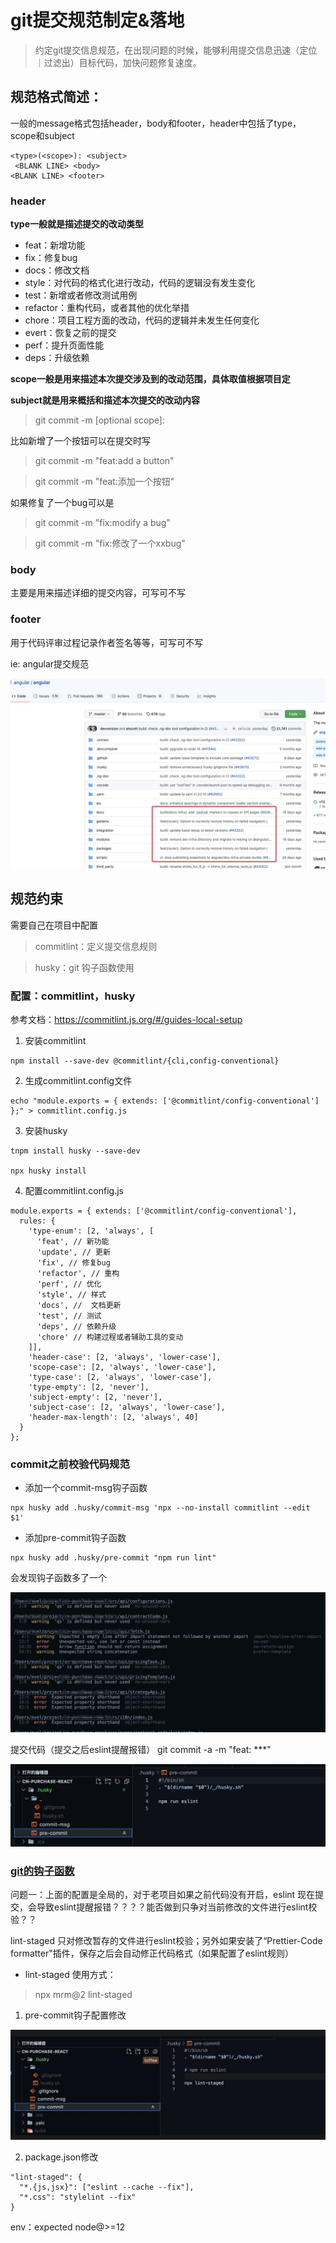  # git提交规范制定&落地

 > 约定git提交信息规范，在出现问题的时候，能够利用提交信息迅速（定位｜过滤出）目标代码，加快问题修复速度。

 ## 规范格式简述：

一般的message格式包括header，body和footer，header中包括了type，scope和subject

```
<type>(<scope>): <subject>
 <BLANK LINE> <body> 
<BLANK LINE> <footer>
```
### header

**type一般就是描述提交的改动类型**

- feat：新增功能
- fix：修复bug
- docs：修改文档
- style：对代码的格式化进行改动，代码的逻辑没有发生变化
- test：新增或者修改测试用例
- refactor：重构代码，或者其他的优化举措
- chore：项目工程方面的改动，代码的逻辑并未发生任何变化
- evert：恢复之前的提交
- perf：提升页面性能
- deps：升级依赖

**scope一般是用来描述本次提交涉及到的改动范围，具体取值根据项目定**

**subject就是用来概括和描述本次提交的改动内容**

> git commit -m <type>[optional scope]: <subject>

比如新增了一个按钮可以在提交时写 

> git commit -m "feat:add a button"

> git commit -m "feat:添加一个按钮"

如果修复了一个bug可以是 

> git commit -m "fix:modify a bug"

> git commit -m "fix:修改了一个xxbug"

### body

主要是用来描述详细的提交内容，可写可不写

### footer

用于代码评审过程记录作者签名等等，可写可不写

ie: angular提交规范

![avatar](../assets/angular_commit.png)

## 规范约束

需要自己在项目中配置

> commitlint：定义提交信息规则

> husky：git 钩子函数使用

### 配置：commitlint，husky

参考文档：https://commitlint.js.org/#/guides-local-setup

1. 安装commitlint

```
npm install --save-dev @commitlint/{cli,config-conventional}
```

2. 生成commitlint.config文件

```
echo "module.exports = { extends: ['@commitlint/config-conventional'] };" > commitlint.config.js
```

3. 安装husky

```
tnpm install husky --save-dev

npx husky install
```

4. 配置commitlint.config.js

```
module.exports = { extends: ['@commitlint/config-conventional'],
  rules: {
    'type-enum': [2, 'always', [
      'feat', // 新功能
      'update', // 更新
      'fix', // 修复bug
      'refactor', // 重构
      'perf', // 优化
      'style', // 样式
      'docs', //  文档更新
      'test', // 测试 
      'deps', // 依赖升级
      'chore' // 构建过程或者辅助工具的变动
    ]],
    'header-case': [2, 'always', 'lower-case'],
    'scope-case': [2, 'always', 'lower-case'],
    'type-case': [2, 'always', 'lower-case'],
    'type-empty': [2, 'never'],
    'subject-empty': [2, 'never'],
    'subject-case': [2, 'always', 'lower-case'],
    'header-max-length': [2, 'always', 40]
  }
};
```

### commit之前校验代码规范

- 添加一个commit-msg钩子函数

```
npx husky add .husky/commit-msg 'npx --no-install commitlint --edit $1'
```

- 添加pre-commit钩子函数

```
npx husky add .husky/pre-commit "npm run lint"
```
会发现钩子函数多了一个

![avatar](../assets/commit_error.png)

提交代码（提交之后eslint提醒报错） git commit -a -m "feat: ***"

![avatar](../assets/pre-commit.png)

### [git的钩子函数](<https://git-scm.com/book/zh/v2/%E8%87%AA%E5%AE%9A%E4%B9%89-Git-Git-%E9%92%A9%E5%AD%90>)

问题一：上面的配置是全局的，对于老项目如果之前代码没有开启，eslint 现在提交，会导致eslint提醒报错？？？？能否做到只争对当前修改的文件进行eslint校验？？

lint-staged 只对修改暂存的文件进行eslint校验；另外如果安装了“Prettier-Code formatter"插件，保存之后会自动修正代码格式（如果配置了eslint规则）

- lint-staged 使用方式：

> npx mrm@2 lint-staged

1. pre-commit钩子配置修改

![avatar](../assets/commit_lint.png)

2. package.json修改

```
"lint-staged": {
  "*.{js,jsx}": ["eslint --cache --fix"],
  "*.css": "stylelint --fix"
}
```
env：expected node@>=12